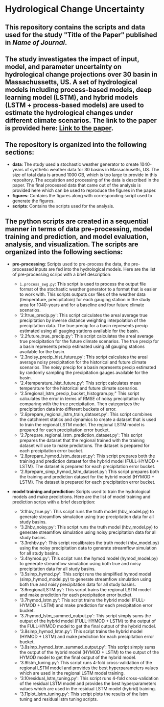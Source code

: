 # Hydrological Change Uncertainty
## This repository contains the scripts and data used for the study "Title of the Paper" published in *Name of Journal*. 
## The study investigates the impact of input, model, and parameter uncertainty on hydrological change projections over 30 basin in Massachussetts, US. A set of hydrological models including process-based models, deep learning model (LSTM), and hybrid models (LSTM + process-based models) are used to estimate the hydrological changes under different climate scenarios. The link to the paper is provided here: [Link to the paper](https:link).

## The repository is organized into the following sections:
- **data**: The study used a stochastic weather generator to create 1040-years of synthetic weather data for 30 basins in Massachusetts, US. The size of total data is around 1000 GB, which is too large to provide in this repository. The acquistion and processing of the data is described in the paper. The final processed data that came out of the analysis is provided here which can be used to reproduce the figures in the paper.
- **figures**: Contains the figures along with corresponding script used to generate the figures.
- **scripts**: Contains the scripts used for the analysis.

## The python scripts are created in a sequential manner in terms of data pre-processing, model training and prediction, and model evaluation, analysis, and visualization. The scripts are organized into the following sections:

- **pre-processing**: Scripts used to pre-process the data, the pre-processed inputs are fed into the hydrological models. Here are the list of pre-processing scrips with a brief description:
    - `1.process_swg.py`: This script is used to process the output file format of the stochastic weather generator to a format that is easier to work with. This scripts outputs csv files of the weather data (temperature, precipitatoin) for each gauging station in the study area for 1040-years and for a baseline and four future climate scenarios.
    - '2.1true_precip.py': This script calculates the areal average true precipitation by inverse distance weighting interpolation of the precipitation data. The true precip for a basin represents precip estimated using all gauging stations available for the basin.
    - '2.2future_true_precip.py': This script calculates the areal average true precipitation for the future climate scenarios. The true precip for a basin represents precip estimated using all gauging stations available for the basin.
    - '2.3noisy_precip_hist_future.py': This script calculates the areal average noisy precipitation for the historical and future climate scenarios. The noisy precip for a basin represents precip estimated by randomly sampling the precipitation gauges available for the basin.
    - '2.4temperature_hist_future.py': This script calculates mean temperature for the historical and future climate scenarios.
    - '2.5regional_lstm_precip_bucket_histogram.py;" This script calculates the error in terms of RMSE of noisy precipitaiton by comparing with the true precipitation. Then categorizes the precipitation data into different buckets of error.
    - '2.6prepare_regional_lstm_train_dataset.py': This script combines the catchment statics and dynamics to create a dataset that is used to train the regional LSTM model. The regional LSTM model is prepared for each precipitation error bucket.
    - '2.7prepare_regional_lstm_prediction_dataset.py': This script prepares the dataset that the regional trained with the training dataset will use to make predictions. The dataset is prepared for each precipitation error bucket.
    - '2.8prepare_hymod_lstm_dataset.py': This script prepares both the training and prediction dataset for the hybrid model (FULL-HYMOD + LSTM). The dataset is prepared for each precipitation error bucket.
    - '2.9prepare_simp_hymod_lstm_dataset.py': This script prepares both the training and prediction dataset for the hybrid model (HYMOD + LSTM). The dataset is prepared for each precipitation error bucket.

- **model training and prediction**: Scripts used to train the hydrological models and make predictions. Here are the list of model training and prediction scrips with a brief description:
    - '3.1hbv_true.py': This script runs the truth model (hbv_model.py) to generate streamflow simulation using true precipitation data for all study basins.
    - '3.2hbv_noisy.py': This script runs the truth model (hbv_model.py) to generate streamflow simulation using noisy precipitation data for all study basins.
    - '3.3rehbv.py': This script recalibrates the truth model (hbv_model.py) using the noisy precipitation data to generate streamflow simulation for all study basins.
    - '3.4hymod.py': This script runs the hymod model (hymod_model.py) to generate streamflow simulation using both true and noisy precipitation data for all study basins.
    - '3.5simp_hymod.py': This script runs the simplified hymod model (simp_hymod_model.py) to generate streamflow simulation using both true and noisy precipitation data for all study basins.
    - '3.6regionalLSTM.py': This script trains the regional LSTM model and make prediction for each precipitation error bucket. 
    - '3.7hymod_lstm.py': This script trains the hybrid model (FULL-HYMOD + LSTM) and make prediction for each precipitation error bucket.
    - '3.7hymod_lstm_summed_output.py': This script simply sums the output of the hybrid model (FULL-HYMOD + LSTM) to the output of the FULL-HYMOD model to get the final output of the hybrid model.
    - '3.8simp_hymod_lstm.py': This script trains the hybrid model (HYMOD + LSTM) and make prediction for each precipitation error bucket.
    - '3.8simp_hymod_lstm_summed_output.py': This script simply sums the output of the hybrid model (HYMOD + LSTM) to the output of the HYMOD model to get the final output of the hybrid model.
    - '3.9lstm_tuning.py': This script runs 4-fold cross-validation of the regional LSTM model and provides the best hyperparameters values which are used in the regional LSTM model training.
    - '3.10residual_lstm_tuning.py': This script runs 4-fold cross-validation of the residual LSTM model and provides the best hyperparameters values which are used in the residual LSTM model (hybrid) training.
    - '3.11plot_lstm_tuning.py': This script plots the results of the lstm tuning and residual lstm tuning scripts.